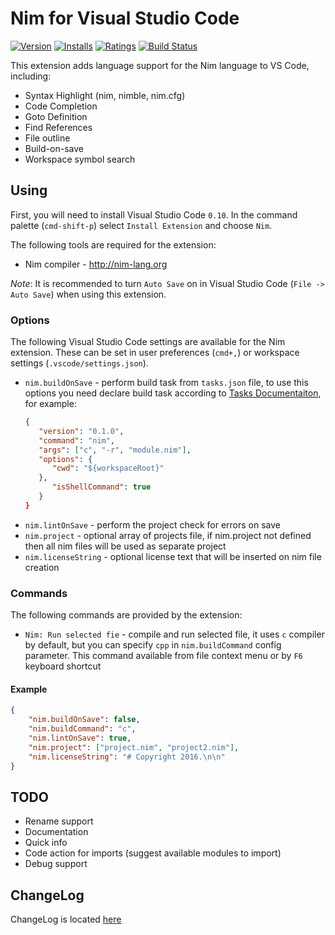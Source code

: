# Nim for Visual Studio Code

[![Version](http://vsmarketplacebadge.apphb.com/version/kosz78.nim.svg)](https://marketplace.visualstudio.com/items?itemName=kosz78.nim)
[![Installs](http://vsmarketplacebadge.apphb.com/installs/kosz78.nim.svg)](https://marketplace.visualstudio.com/items?itemName=kosz78.nim)
[![Ratings](https://vsmarketplacebadge.apphb.com/rating/kosz78.nim.svg)](https://vsmarketplacebadge.apphb.com/rating/kosz78.nim.svg)
[![Build Status](https://travis-ci.org/pragmagic/vscode-nim.svg?branch=master)](https://travis-ci.org/pragmagic/vscode-nim)

This extension adds language support for the Nim language to VS Code, including:

- Syntax Highlight (nim, nimble, nim.cfg)
- Code Completion
- Goto Definition
- Find References
- File outline
- Build-on-save
- Workspace symbol search

## Using

First, you will need to install Visual Studio Code `0.10`. 
In the command palette (`cmd-shift-p`) select `Install Extension` and choose `Nim`.  

The following tools are required for the extension:
* Nim compiler - http://nim-lang.org

_Note_: It is recommended to turn `Auto Save` on in Visual Studio Code (`File -> Auto Save`) when using this extension.  

### Options

The following Visual Studio Code settings are available for the Nim extension.  These can be set in user preferences (`cmd+,`) or workspace settings (`.vscode/settings.json`).
* `nim.buildOnSave` - perform build task from `tasks.json` file, to use this options you need declare build task according to [Tasks Documentaiton](https://code.visualstudio.com/docs/editor/taskshttps://code.visualstudio.com/docs/editor/tasks), for example:
	```json
	{
  	   "version": "0.1.0",
  	   "command": "nim",
	   "args": ["c", "-r", "module.nim"],
	   "options": {
	      "cwd": "${workspaceRoot}"
  	   },
	      "isShellCommand": true
  	   }
	}
	``` 
* `nim.lintOnSave` - perform the project check for errors on save
* `nim.project` - optional array of projects file, if nim.project not defined then all nim files will be used as separate project
* `nim.licenseString` - optional license text that will be inserted on nim file creation 

### Commands
The following commands are provided by the extension:

* `Nim: Run selected fie` - compile and run selected file, it uses `c` compiler by default, but you can specify `cpp` in `nim.buildCommand` config parameter. This command available from file context menu or by `F6` keyboard shortcut
#### Example

```json
{
	"nim.buildOnSave": false,
	"nim.buildCommand": "c",
	"nim.lintOnSave": true,
	"nim.project": ["project.nim", "project2.nim"],
	"nim.licenseString": "# Copyright 2016.\n\n"
}
```

## TODO

* Rename support
* Documentation
* Quick info
* Code action for imports (suggest available modules to import)
* Debug support 

## ChangeLog

ChangeLog is located [here](https://github.com/pragmagic/vscode-nim/blob/master/CHANGELOG.md)

